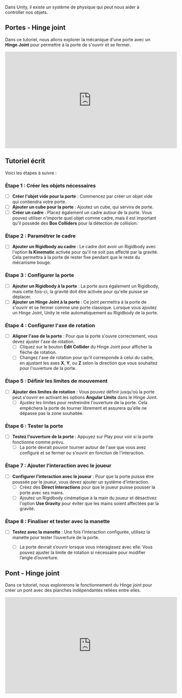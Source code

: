 Dans Unity, il existe un système de physique qui peut nous aider à controller nos objets.   



## Portes - Hinge joint

Dans ce tutoriel, nous allons explorer la mécanique d'une porte avec un **Hinge Joint** pour permettre à la porte de s'ouvrir et se fermer.

<iframe width="560" height="315" src="https://www.youtube.com/embed/o4wmlcrBF74?si=Q35INM4N8A0oL5-k" title="YouTube video player" frameborder="0" allow="accelerometer; autoplay; clipboard-write; encrypted-media; gyroscope; picture-in-picture; web-share" referrerpolicy="strict-origin-when-cross-origin" allowfullscreen></iframe>

## Tutoriel écrit

Voici les étapes à suivre :

### Étape 1 : Créer les objets nécessaires
- [ ] **Créer l'objet vide pour la porte** : Commencez par créer un objet vide qui contiendra votre porte.
- [ ] **Ajouter un cube pour la porte** : Ajoutez un cube, qui servira de porte.
- [ ] **Créer un cadre** : Placez également un cadre autour de la porte. Vous pouvez utiliser n'importe quel objet comme cadre, mais il est important qu'il possède des **Box Colliders** pour la détection de collision.

### Étape 2 : Paramétrer le cadre
- [ ] **Ajouter un Rigidbody au cadre** : Le cadre doit avoir un Rigidbody avec l'option **Is Kinematic** activée pour qu'il ne soit pas affecté par la gravité. Cela permettra à la porte de rester fixe pendant que le reste du mécanisme bouge.

### Étape 3 : Configurer la porte
- [ ] **Ajouter un Rigidbody à la porte** : La porte aura également un Rigidbody, mais cette fois-ci, la gravité doit être activée pour qu'elle puisse se déplacer.
- [ ] **Ajouter un Hinge Joint à la porte** : Ce joint permettra à la porte de s'ouvrir et se fermer comme une porte classique. Lorsque vous ajoutez un Hinge Joint, Unity le relie automatiquement au Rigidbody de la porte.

### Étape 4 : Configurer l'axe de rotation
- [ ] **Aligner l'axe de la porte** : Pour que la porte s'ouvre correctement, vous devez ajuster l'axe de rotation. 
   - [ ] Cliquez sur le bouton **Edit Collider** du Hinge Joint pour afficher la flèche de rotation.
   - [ ] Changez l'axe de rotation pour qu'il corresponde à celui du cadre, en ajustant les axes **X**, **Y**, ou **Z** selon la direction que vous souhaitez pour l'ouverture de la porte.

### Étape 5 : Définir les limites de mouvement
- [ ] **Ajouter des limites de rotation** : Vous pouvez définir jusqu'où la porte peut s'ouvrir en activant les options **Angular Limits** dans le Hinge Joint.
   - [ ] Ajustez les limites pour restreindre l'ouverture de la porte. Cela empêchera la porte de tourner librement et assurera qu'elle ne dépasse pas la zone souhaitée.

### Étape 6 : Tester la porte
- [ ] **Testez l'ouverture de la porte** : Appuyez sur Play pour voir si la porte fonctionne comme prévu.
   - [ ] La porte devrait pouvoir tourner autour de l'axe que vous avez configuré et se fermer ou s'ouvrir en fonction de l'interaction.

### Étape 7 : Ajouter l’interaction avec le joueur
- [ ] **Configurer l’interaction avec le joueur** : Pour que la porte puisse être poussée par le joueur, vous devez ajouter un système d'interaction.
   - [ ] Créez des **Direct Interactions** pour que le joueur puisse pousser la porte avec ses mains. 
   - [ ] Ajoutez un Rigidbody cinématique à la main du joueur et désactivez l'option **Use Gravity** pour éviter que les mains soient affectées par la gravité.

### Étape 8 : Finaliser et tester avec la manette
- [ ] **Testez avec la manette** : Une fois l’interaction configurée, utilisez la manette pour tester l’ouverture de la porte.
   - [ ] La porte devrait s’ouvrir lorsque vous interagissez avec elle. Vous pouvez ajuster la limite de rotation si nécessaire pour modifier l’angle d’ouverture.




## Pont - Hinge joint

Dans ce tutoriel, nous explorerons le fonctionnement du Hinge joint pour créer un pont avec des planches indépendantes reliées entre elles.   

<iframe width="560" height="315" src="https://www.youtube.com/embed/_j9J9VltPj4?si=n2c0SWbqyPC7kvHJ" title="YouTube video player" frameborder="0" allow="accelerometer; autoplay; clipboard-write; encrypted-media; gyroscope; picture-in-picture; web-share" referrerpolicy="strict-origin-when-cross-origin" allowfullscreen></iframe>
